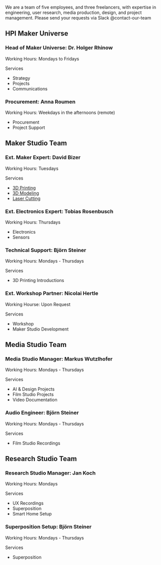 We are a team of five employees, and three freelancers, with expertise in engineering, user research, media production, design, and project management. Please send your requests via Slack @contact-our-team

## HPI Maker Universe 

### Head of Maker Universe: Dr. Holger Rhinow

Working Hours: Mondays to Fridays

Services

- Strategy
- Projects
- Communications

### Procurement: Anna Roumen

Working Hours: Weekdays in the afternoons (remote)

- Procurement
- Project Support

## Maker Studio Team

### Ext. Maker Expert: David Bizer

Working Hours: Tuesdays

Services

- [3D Printing](../studios/maker-studio.html/#3d-printer-workstation)
- [3D Modeling](../studios/maker-studio.html/#modeler-workstation)
- [Laser Cutting](../studios/maker-studio.html#laser-cutting-workshops)

### Ext. Electronics Expert: Tobias Rosenbusch

Working Hours: Thursdays

- Electronics
- Sensors

### Technical Support: Björn Steiner

Working Hours: Mondays - Thursdays

Services

- 3D Printing Introductions

### Ext. Workshop Partner: Nicolai Hertle

Working Hourse: Upon Request

Services

- Workshop
- Maker Studio Development

## Media Studio Team

### Media Studio Manager: Markus Wutzlhofer

Working Hours: Mondays - Thursdays

Services

- AI & Design Projects
- Film Studio Projects
- Video Documentation

### Audio Engineer: Björn Steiner

Working Hours: Mondays - Thursdays

Services

- Film Studio Recordings

## Research Studio Team

### Research Studio Manager: Jan Koch

Working Hours: Mondays

Services

- UX Recordings
- Superposition
- Smart Home Setup

### Superposition Setup: Björn Steiner

Working Hours: Mondays - Thursdays

Services

- Superposition
